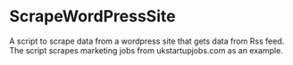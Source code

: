 # ScrapeWordPressSite
A script to scrape data from a wordpress site that gets data from Rss feed.
The script scrapes marketing jobs from ukstartupjobs.com as an example.
